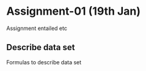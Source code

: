 # Assignment-01 (19th Jan)
Assignment entailed etc
## Describe data set
Formulas to describe data set 
